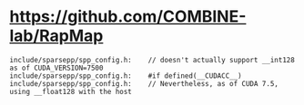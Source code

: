 # https://github.com/COMBINE-lab/RapMap

```console
include/sparsepp/spp_config.h:    // doesn't actually support __int128 as of CUDA_VERSION=7500
include/sparsepp/spp_config.h:    #if defined(__CUDACC__)
include/sparsepp/spp_config.h:    // Nevertheless, as of CUDA 7.5, using __float128 with the host

```
